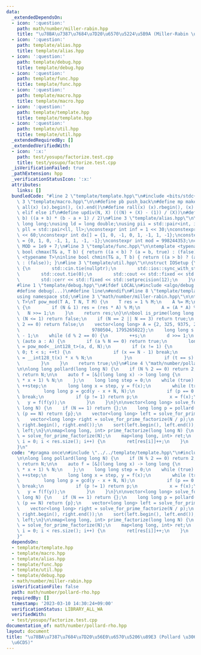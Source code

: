 ```yaml
---
data:
  _extendedDependsOn:
  - icon: ':question:'
    path: math/number/miller-rabin.hpp
    title: "\u78BA\u7387\u7684\u7D20\u6570\u5224\u5B9A (Miller-Rabin \u6CD5)"
  - icon: ':question:'
    path: template/alias.hpp
    title: template/alias.hpp
  - icon: ':question:'
    path: template/debug.hpp
    title: template/debug.hpp
  - icon: ':question:'
    path: template/func.hpp
    title: template/func.hpp
  - icon: ':question:'
    path: template/macro.hpp
    title: template/macro.hpp
  - icon: ':question:'
    path: template/template.hpp
    title: template/template.hpp
  - icon: ':question:'
    path: template/util.hpp
    title: template/util.hpp
  _extendedRequiredBy: []
  _extendedVerifiedWith:
  - icon: ':x:'
    path: test/yosupo/factorize.test.cpp
    title: test/yosupo/factorize.test.cpp
  _isVerificationFailed: true
  _pathExtension: hpp
  _verificationStatusIcon: ':x:'
  attributes:
    links: []
  bundledCode: "#line 2 \"template/template.hpp\"\n#include <bits/stdc++.h>\n#line\
    \ 3 \"template/macro.hpp\"\n\n#define pb push_back\n#define mp make_pair\n#define\
    \ all(x) (x).begin(), (x).end()\n#define rall(x) (x).rbegin(), (x).rend()\n#define\
    \ elif else if\n#define updiv(N, X) (((N) + (X) - (1)) / (X))\n#define sigma(a,\
    \ b) ((a + b) * (b - a + 1) / 2)\n#line 3 \"template/alias.hpp\"\n\nusing ll =\
    \ long long;\nusing ld = long double;\nusing pii = std::pair<int, int>;\nusing\
    \ pll = std::pair<ll, ll>;\nconstexpr int inf = 1 << 30;\nconstexpr ll INF = 1LL\
    \ << 60;\nconstexpr int dx[] = {1, 0, -1, 0, 1, -1, 1, -1};\nconstexpr int dy[]\
    \ = {0, 1, 0, -1, 1, 1, -1, -1};\nconstexpr int mod = 998244353;\nconstexpr int\
    \ MOD = 1e9 + 7;\n#line 3 \"template/func.hpp\"\n\ntemplate <typename T>\ninline\
    \ bool chmax(T& a, T b) { return ((a < b) ? (a = b, true) : (false)); }\ntemplate\
    \ <typename T>\ninline bool chmin(T& a, T b) { return ((a > b) ? (a = b, true)\
    \ : (false)); }\n#line 3 \"template/util.hpp\"\n\nstruct IOSetup {\n    IOSetup()\
    \ {\n        std::cin.tie(nullptr);\n        std::ios::sync_with_stdio(false);\n\
    \        std::cout.tie(0);\n        std::cout << std::fixed << std::setprecision(12);\n\
    \        std::cerr << std::fixed << std::setprecision(12);\n    }\n} IOSetup;\n\
    #line 1 \"template/debug.hpp\"\n#ifdef LOCAL\n#include <algo/debug.hpp>\n#else\n\
    #define debug(...)\n#define line\n#endif\n#line 8 \"template/template.hpp\"\n\
    using namespace std;\n#line 3 \"math/number/miller-rabin.hpp\"\n\ntemplate <class\
    \ T>\nT pow_mod(T A, T N, T M) {\n    T res = 1 % M;\n    A %= M;\n    while (N)\
    \ {\n        if (N & 1) res = (res * A) % M;\n        A = (A * A) % M;\n     \
    \   N >>= 1;\n    }\n    return res;\n}\n\nbool is_prime(long long N) {\n    if\
    \ (N <= 1) return false;\n    if (N == 2 || N == 3) return true;\n    if (N %\
    \ 2 == 0) return false;\n    vector<long long> A = {2, 325, 9375, 28178, 450775,\n\
    \                           9780504, 1795265022};\n    long long s = 0, d = N\
    \ - 1;\n    while (d % 2 == 0) {\n        ++s;\n        d >>= 1;\n    }\n    for\
    \ (auto a : A) {\n        if (a % N == 0) return true;\n        long long t, x\
    \ = pow_mod<__int128_t>(a, d, N);\n        if (x != 1) {\n            for (t =\
    \ 0; t < s; ++t) {\n                if (x == N - 1) break;\n                x\
    \ = __int128_t(x) * x % N;\n            }\n            if (t == s) return false;\n\
    \        }\n    }\n    return true;\n}\n#line 4 \"math/number/pollard-rho.hpp\"\
    \n\nlong long pollard(long long N) {\n    if (N % 2 == 0) return 2;\n    if (is_prime(N))\
    \ return N;\n\n    auto f = [&](long long x) -> long long {\n        return (__int128_t(x)\
    \ * x + 1) % N;\n    };\n    long long step = 0;\n    while (true) {\n       \
    \ ++step;\n        long long x = step, y = f(x);\n        while (true) {\n   \
    \         long long p = gcd(y - x + N, N);\n            if (p == 0 || p == N)\
    \ break;\n            if (p != 1) return p;\n            x = f(x);\n         \
    \   y = f(f(y));\n        }\n    }\n}\n\nvector<long long> solve_for_prime_factorize(long\
    \ long N) {\n    if (N == 1) return {};\n    long long p = pollard(N);\n    if\
    \ (p == N) return {p};\n    vector<long long> left = solve_for_prime_factorize(p);\n\
    \    vector<long long> right = solve_for_prime_factorize(N / p);\n    left.insert(left.end(),\
    \ right.begin(), right.end());\n    sort(left.begin(), left.end());\n    return\
    \ left;\n}\n\nmap<long long, int> prime_factorize(long long N) {\n    auto res\
    \ = solve_for_prime_factorize(N);\n    map<long long, int> ret;\n    for (int\
    \ i = 0; i < res.size(); i++) {\n        ret[res[i]]++;\n    }\n    return ret;\n\
    }\n"
  code: "#pragma once\n#include \"../../template/template.hpp\"\n#include \"miller-rabin.hpp\"\
    \n\nlong long pollard(long long N) {\n    if (N % 2 == 0) return 2;\n    if (is_prime(N))\
    \ return N;\n\n    auto f = [&](long long x) -> long long {\n        return (__int128_t(x)\
    \ * x + 1) % N;\n    };\n    long long step = 0;\n    while (true) {\n       \
    \ ++step;\n        long long x = step, y = f(x);\n        while (true) {\n   \
    \         long long p = gcd(y - x + N, N);\n            if (p == 0 || p == N)\
    \ break;\n            if (p != 1) return p;\n            x = f(x);\n         \
    \   y = f(f(y));\n        }\n    }\n}\n\nvector<long long> solve_for_prime_factorize(long\
    \ long N) {\n    if (N == 1) return {};\n    long long p = pollard(N);\n    if\
    \ (p == N) return {p};\n    vector<long long> left = solve_for_prime_factorize(p);\n\
    \    vector<long long> right = solve_for_prime_factorize(N / p);\n    left.insert(left.end(),\
    \ right.begin(), right.end());\n    sort(left.begin(), left.end());\n    return\
    \ left;\n}\n\nmap<long long, int> prime_factorize(long long N) {\n    auto res\
    \ = solve_for_prime_factorize(N);\n    map<long long, int> ret;\n    for (int\
    \ i = 0; i < res.size(); i++) {\n        ret[res[i]]++;\n    }\n    return ret;\n\
    }"
  dependsOn:
  - template/template.hpp
  - template/macro.hpp
  - template/alias.hpp
  - template/func.hpp
  - template/util.hpp
  - template/debug.hpp
  - math/number/miller-rabin.hpp
  isVerificationFile: false
  path: math/number/pollard-rho.hpp
  requiredBy: []
  timestamp: '2023-03-10 14:30:24+09:00'
  verificationStatus: LIBRARY_ALL_WA
  verifiedWith:
  - test/yosupo/factorize.test.cpp
documentation_of: math/number/pollard-rho.hpp
layout: document
title: "\u78BA\u7387\u7684\u7D20\u56E0\u6570\u5206\u89E3 (Pollard \u306E\u30ED\u30FC\
  \u6CD5)"
---
```

